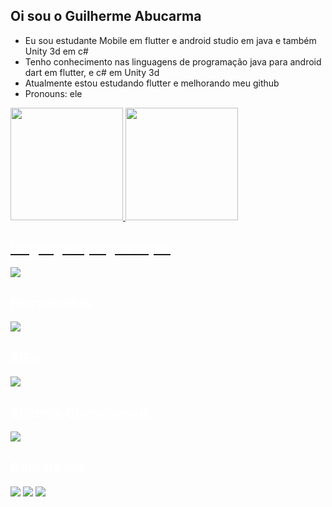 ## Oi sou o Guilherme Abucarma

- Eu sou estudante Mobile em flutter e android studio em java e também Unity 3d em c#
- Tenho conhecimento nas linguagens de programação java para android dart em flutter, e c# em Unity 3d
- Atualmente estou estudando flutter e melhorando meu github
- Pronouns: ele <!-- - 📨 Contate-me no email: guiabucarma@gmail.com ou guiabucarma@hotmail.com -->

<div>
  <a href="https://github.com/guireino">
  <img height="180em" src="https://github-readme-stats.vercel.app/api/top-langs/?username=guireino&layout=compact&langs_count=7&theme=dark"/>
  <img height="180em" src="https://github-readme-stats.vercel.app/api?username=guireino&show_icons=true&theme=dark&include_all_commits=true&count_private=true"/>
</div>

###

<h2 align="left" style="color:white;" >Linguagem programação</h2>
<div align="left">
  <a href="#">
    <img src="https://skillicons.dev/icons?i=dart,java,cs&theme=dark" />
  </a>
</div>

<!-- #### Ferramentas -->

###

<h2 align="left" style="color:white;" >Ferramentas</h2>
<div align="left">
  <a href="#">
    <img src="https://skillicons.dev/icons?i=flutter,unity,firebase,bash,github,git,docker,kubernetes&theme=dark" />
  </a>
</div>

<h2 align="left" style="color:white;" >IDEs</h2>
<div align="left">
  <a href="#">
    <img src="https://skillicons.dev/icons?i=vscode,androidstudio&theme=dark" />
  </a>
</div>

<h2 align="left" style="color:white;" >Sistema Operacionais</h2>
<div align="left">
  <a href="#">
    <img src="https://skillicons.dev/icons?i=linux,windows,android&theme=dark" />
  </a>
</div>
  
<!-- <div style="display: inline_block"><br>
  <img align="center" alt="android" height="30" width="40" src="https://cdn.jsdelivr.net/gh/devicons/devicon/icons/android/android-plain.svg">
   <img align="center" alt="java" height="30" width="40" src="https://img.icons8.com/color/96/000000/java-coffee-cup-logo--v2.png">
   <img align="center" alt="flutter" height="25" width="40" src="https://cdn.jsdelivr.net/gh/devicons/devicon/icons/flutter/flutter-plain.svg">&nbsp;
   <img align="center" alt="Unity-3d" height="30" width="35" src="https://icon-library.com/images/unity-icon/unity-icon-26.jpg">&nbsp;
   <img align="center" alt="Firebase" height="35" width="40" src="https://cdn.jsdelivr.net/gh/devicons/devicon/icons/firebase/firebase-plain-wordmark.svg">&nbsp;
   <img align="center" alt="github" height="35" width="40" src="https://cdn.jsdelivr.net/gh/devicons/devicon/icons/git/git-plain-wordmark.svg">
</div> -->

<h2 align="left" style="color:white;" >Contate-me</h2>
<div> 
  <a href = "mailto:guiabucarma@gmail.com"><img src="https://img.shields.io/badge/-Gmail-%23333?style=for-the-badge&logo=gmail&logoColor=white" target="_blank"></a>
  <a href="https://www.linkedin.com/in/guilherme-abucarma-2a34b1175/" target="_blank"><img src="https://img.shields.io/badge/-LinkedIn-%230077B5?style=for-the-badge&logo=linkedin&logoColor=white" target="_blank"></a> 
  <a href="mailto:guiabucarma@hotmail.com" target="_blank"><img src="https://img.shields.io/badge/Microsoft_Outlook-0078D4?style=for-the-badge&logo=microsoft-outlook&logoColor=white" target="_blank"></a>

 <!-- ![Snake animation](https://github.com/guireino/guireino/blob/output/github-contribution-grid-snake.svg) -->

